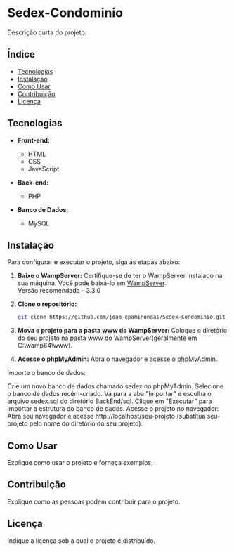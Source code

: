 # Sedex-Condominio

Descrição curta do projeto.

## Índice
- [Tecnologias](#tecnologias)
- [Instalação](#instalação)
- [Como Usar](#como-usar)
- [Contribuição](#contribuição)
- [Licença](#licença)

## Tecnologias
- **Front-end:**
  - HTML
  - CSS
  - JavaScript

- **Back-end:**
  - PHP

- **Banco de Dados:**
  - MySQL

## Instalação

Para configurar e executar o projeto, siga as etapas abaixo:

1. **Baixe o WampServer:**
   Certifique-se de ter o WampServer instalado na sua máquina. Você pode baixá-lo em [WampServer](https://www.wampserver.com/).  
   Versão recomendada - 3.3.0

2. **Clone o repositório:**
   ```bash
   git clone https://github.com/joao-epaminondas/Sedex-Condominio.git
   
3. **Mova o projeto para a pasta www do WampServer:**
Coloque o diretório do seu projeto na pasta www do WampServer(geralmente em C:\wamp64\www).

4. **Acesse o phpMyAdmin:**
Abra o navegador e acesse o [phpMyAdmin](http://localhost/phpmyadmin).

Importe o banco de dados:

Crie um novo banco de dados chamado sedex no phpMyAdmin.
Selecione o banco de dados recém-criado.
Vá para a aba "Importar" e escolha o arquivo sedex.sql do diretório BackEnd/sql.
Clique em "Executar" para importar a estrutura do banco de dados.
Acesse o projeto no navegador:
Abra seu navegador e acesse http://localhost/seu-projeto (substitua seu-projeto pelo nome do diretório do seu projeto).

## Como Usar
Explique como usar o projeto e forneça exemplos.

## Contribuição
Explique como as pessoas podem contribuir para o projeto.

## Licença
Indique a licença sob a qual o projeto é distribuído.
